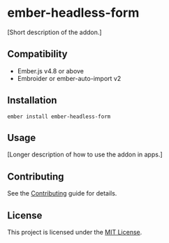 # ember-headless-form

[Short description of the addon.]

## Compatibility

- Ember.js v4.8 or above
- Embroider or ember-auto-import v2

## Installation

```
ember install ember-headless-form
```

## Usage

[Longer description of how to use the addon in apps.]

## Contributing

See the [Contributing](CONTRIBUTING.md) guide for details.

## License

This project is licensed under the [MIT License](LICENSE.md).
